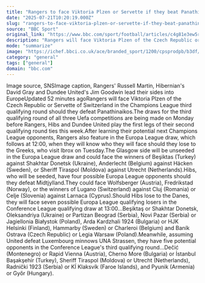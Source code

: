 ```yaml
---
title: "Rangers to face Viktoria Plzen or Servette if they beat Panathinaikos"
date: "2025-07-21T10:20:19.000Z"
slug: "rangers-to-face-viktoria-plzen-or-servette-if-they-beat-panathinaikos"
source: "BBC Sport"
original_link: "https://www.bbc.com/sport/football/articles/c4g81e3ew5ro"
description: "Rangers will face Viktoria Plzen of the Czech Republic or Servette of Switzerland in the Champions League third qualifying round should they defeat Panathinaikos."
mode: "summarize"
image: "https://ichef.bbci.co.uk/ace/branded_sport/1200/cpsprodpb/b3df/live/318e88e0-6610-11f0-af20-030418be2ca5.png"
category: "general"
tags: ["general"]
domain: "bbc.com"
---
```

<p>Image source, SNSImage caption, Rangers' Russell Martin, Hibernian's David Gray and Dundee United's Jim Goodwin lead their sides into EuropeUpdated 52 minutes agoRangers will face Viktoria Plzen of the Czech Republic or Servette of Switzerland in the Champions League third qualifying round should they defeat Panathinaikos.The draws for the third qualifying round of all three Uefa competitions are being made on Monday before Rangers, Hibs and Dundee United play the first legs of their second qualifying round ties this week.After learning their potential next Champions League opponents, Rangers also feature in the Europa League draw, which follows at 12:00, when they will know who they will face should they lose to the Greeks, who visit Ibrox on Tuesday.The Glasgow side will be unseeded in the Europa League draw and could face the winners of Beşiktas (Turkey) against Shakhtar Donetsk (Ukraine), Anderlecht (Belgium) against Häcken (Sweden), or Sheriff Tiraspol (Moldova) against Utrecht (Netherlands).Hibs, who will be seeded, have four possible Europa League opponents should they defeat Midtjylland.They could face Wolfsberger (Austria), Fredrikstad (Norway), or the winners of Lugano (Switzerland) against Cluj (Romania) or Celje (Slovenia) against Larnaca (Cyprus).Should Hibs lose to the Danes, they will face seven possible Europa League qualifying losers in the Conference League qualifying draw at 13:00...Beşiktaş or Shakhtar Donetsk, Oleksandriya (Ukraine) or Partizan Beograd (Serbia), Novi Pazar (Serbia) or Jagiellonia Białystok (Poland), Arda Kardzhali 1924 (Bulgaria) or HJK Helsinki (Finland), Hammarby (Sweden) or Charleroi (Belgium) and Baník Ostrava (Czech Republic) or Legia Warsaw (Poland).Meanwhile, assuming United defeat Luxembourg minnows UNA Strassen, they have five potential opponents in the Conference League's third qualifying round...Dečić (Montenegro) or Rapid Vienna (Austria), Cherno More (Bulgaria) or İstanbul Başakşehir (Turkey), Sheriff Tiraspol (Moldova) or Utrecht (Netherlands), Radnički 1923 (Serbia) or KÍ Klaksvík (Faroe Islands), and Pyunik (Armenia) or Győr (Hungary).</p>